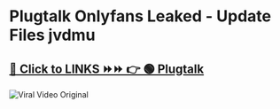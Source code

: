 
 # Plugtalk Onlyfans Leaked - Update Files jvdmu

## <h2><a href="https://clipsfans.com/Plugtalk&ref=git">🔗 Click to LINKS ⏩⏩ 👉 🟢 Plugtalk </a></h2>

<a href="https://clipsfans.com/Plugtalk&ref=git" rel="nofollow" data-target="animated-image.originalLink"><img src="https://i.ibb.co.com/xMMVF88/686577567.gif" alt="Viral Video Original" style="max-width: 100%; display: inline-block;" data-target="animated-image.originalImage"></a>

